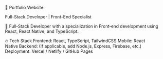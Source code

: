 📌 Portfolio Website

Full-Stack Developer | Front-End Specialist

🚀 Full-Stack Developer with a specialization in Front-end development using React, React Native, and TypeScript.

🔥 Tech Stack
    Frontend: React, TypeScript, TailwindCSS
    Mobile: React Native
    Backend: (If applicable, add Node.js, Express, Firebase, etc.)
    Deployment: Vercel / Netlify / GitHub Pages
